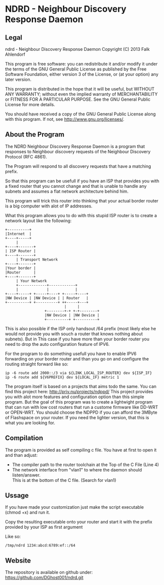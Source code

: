 NDRD - Neighbour Discovery Response Daemon
===========================================

Legal
------
ndrd - Neighbour Discovery Response Daemon
Copyright (C) 2013  Falk Ahlendorf
 
This program is free software: you can redistribute it and/or modify
it under the terms of the GNU General Public License as published by
the Free Software Foundation, either version 3 of the License, or
(at your option) any later version.

This program is distributed in the hope that it will be useful,
but WITHOUT ANY WARRANTY; without even the implied warranty of
MERCHANTABILITY or FITNESS FOR A PARTICULAR PURPOSE.  See the
GNU General Public License for more details.

You should have received a copy of the GNU General Public License
along with this program.  If not, see <http://www.gnu.org/licenses/>.

About the Program
------------------
The NDRD Neighbour Discovery Response Daemon is a program that responses to 
Neighbour discovery requests of the Neighbour Discovery Protocol (RFC 4861). 

The Program will respond to all discovery requests that have a matching prefix.

So that this program can be usefull if you have an ISP that provides you 
with a fixed router that you cannot change and that is unable to handle any 
subnets and assumes a flat network architecture behind him.

This program will trick this router into thinking that your actual border 
router is a big computer with alot of IP addresses.

What this program allows you to do with this stupid ISP router is to create a 
network layout like the following:

    +----------+
    |Internet  |
    +----+-----+
         | 
    +----+-------+
    | ISP Router |
    +----+-------+
         | Transport Network
    +----+-------+
    |Your border |
    |Router      |
    +----+-------+
         | Your Network
         +-------------+------------+
         |             |            |
    +----+-----+ +-----+----+ +-----+----+
    |NW Device | |NW Device | | Router   |
    +----------+ +----------+ ++-----+---+
                               |     |
                      +--------+-+ +-+--------+
                      |NW Device | |NW Device |
                      +----------+ +----------+

This is also possible if the ISP only handsout /64 prefix (most likely else he 
would not provide you with souch a router that knows nothing about 
subnets). But in This case if you have more than your border router you need to 
drop the auto configuration feature of IPV6.

For the program to do something usefull you have to enable IPV6 forwarding on 
your border router and than you go on and configure the routing straight 
forward like so:

    ip -6 route add 2000::/3 via ${LINK_LOCAL_ISP_ROUTER} dev ${ISP_IF}
    ip -6 route add ${V6PREFIX} dev ${LOCAL_IF} metric 1

The program itself is based on a projects that aims todo the same. You can find 
this project here: <http://priv.nu/projects/ndppd/>
This project provides you with alot more features and configuration option than 
this simple program. But the goal of this program was to create a lightwight 
program that can run with low cost routers that run a custome firmware like 
DD-WRT or OPEN-WRT. 
You should choose the NDPPD if you can afford the 3MByte of Flashspace on your 
router. If you need the lighter version, that this is what you are looking for.

Compilation 
-------------
The program is provided as self compiling c file. You have at first to open it 
and than adjust:
* The compiler path to the router toolchain at the Top of the C File (Line 4)
* The network interface from "vlan1" to where the daemon should listen/answer.  
  This is at the bottom of the C file. (Search for vlan1)

Ussage
-------
If you have made your customization just make the script executable (chmod +x) 
and run it.

Copy the resulting executable onto your router and start it with the prefix 
provided by your ISP as first argument

Like so:

    /tmp/ndrd 1234:abcd:6789:ef::/64

Website
-------
The repository is available on github under:
 <https://github.com/DGhost001/ndrd.git>


